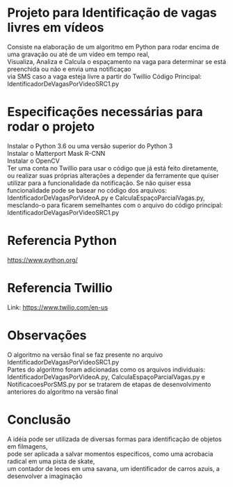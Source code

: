 # Projeto para Identificação de vagas livres em vídeos
Consiste na elaboração de um algoritmo em Python para rodar encima de uma gravação ou até de um vídeo em tempo real,</br>
Visualiza, Analiza e Calcula o espaçamento na vaga para determinar se está preenchida ou não e envia uma notificaçao</br>
via SMS caso a vaga esteja livre a partir do Twillio
Código Principal: IdentificadorDeVagasPorVideoSRC1.py
# Especificações necessárias para rodar o projeto
Instalar o Python 3.6 ou uma versão superior do Python 3</br> 
Instalar o Matterport Mask R-CNN</br>
Instalar o OpenCV</br>
Ter uma conta no Twillio para usar o código que já está feito diretamente, ou realizar suas próprias alterações a depender da ferramente que quiser utilizar para a funcionalidade da notificação. Se não quiser essa funcionalidade pode se basear no código dos arquivos: IdentificadorDeVagasPorVideoA.py e CalculaEspaçoParcialVagas.py, mesclando-o para ficarem semelhantes com o arquivo do código principal: IdentificadorDeVagasPorVideoSRC1.py
# Referencia Python
https://www.python.org/
# Referencia Twillio
Link: https://www.twilio.com/en-us
# Observações
O algoritmo na versão final se faz presente no arquivo IdentificadorDeVagasPorVideoSRC1.py</br>
Partes do algoritmo foram adicionadas como os arquivos individuais: IdentificadorDeVagasPorVideoA.py, CalculaEspaçoParcialVagas.py e NotificacoesPorSMS.py por se tratarem de etapas de desenvolvimento anteriores do algoritmo na versão final
# Conclusão
A idéia pode ser utilizada de diversas formas para identificação de objetos em filmagens,</br>
pode ser aplicada a salvar momentos especificos, como uma acrobacia radical em uma pista de skate,</br>
um contador de leoes em uma savana, um identificador de carros azuis, a desenvolver a imaginação
